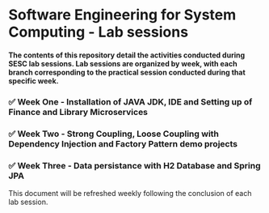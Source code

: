 # Software Engineering for System Computing - Lab sessions

#### The contents of this repository detail the activities conducted during SESC lab sessions. Lab sessions are organized by week, with each branch corresponding to the practical session conducted during that specific week.

### ✅ Week One - Installation of JAVA JDK, IDE and Setting up of Finance and Library Microservices

### ✅ Week Two - Strong Coupling, Loose Coupling with Dependency Injection and Factory Pattern demo projects

### ✅ Week Three - Data persistance with H2 Database and Spring JPA

This document will be refreshed weekly following the conclusion of each lab session.
